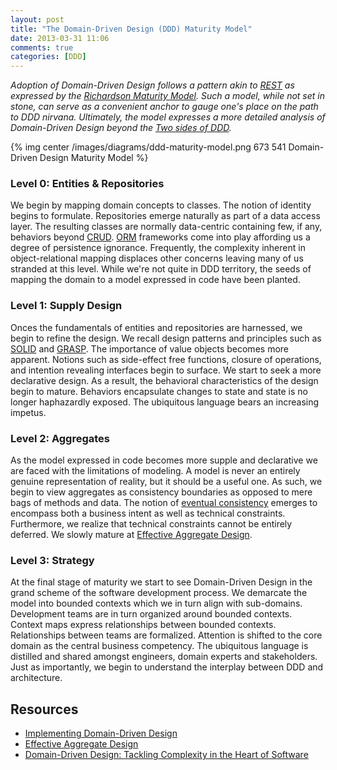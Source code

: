 ```yaml
---
layout: post
title: "The Domain-Driven Design (DDD) Maturity Model"
date: 2013-03-31 11:06
comments: true
categories: [DDD] 
---
```

_Adoption of Domain-Driven Design follows a pattern akin to [REST](https://en.wikipedia.org/wiki/Representational_state_transfer) as expressed by the [Richardson Maturity Model](http://martinfowler.com/articles/richardsonMaturityModel.html). Such a model, while not set in stone, can serve as a convenient anchor to gauge one's place on the path to DDD nirvana. Ultimately, the model expresses a more detailed analysis of Domain-Driven Design beyond the [Two sides of DDD](http://gorodinski.com/blog/2013/03/11/the-two-sides-of-domain-driven-design/)._

<!--more-->

{% img center /images/diagrams/ddd-maturity-model.png 673 541 Domain-Driven Design Maturity Model %}

### Level 0: Entities & Repositories
We begin by mapping domain concepts to classes. The notion of identity begins to formulate. Repositories emerge naturally as part of a data access layer. The resulting classes are normally data-centric containing few, if any, behaviors beyond [CRUD](http://en.wikipedia.org/wiki/Create,_read,_update_and_delete). [ORM](http://en.wikipedia.org/wiki/Object-relational_mapping) frameworks come into play affording us a degree of persistence ignorance. Frequently, the complexity inherent in object-relational mapping displaces other concerns leaving many of us stranded at this level. While we're not quite in DDD territory, the seeds of mapping the domain to a model expressed in code have been planted.

### Level 1: Supply Design
Onces the fundamentals of entities and repositories are harnessed, we begin to refine the design. We recall design patterns and principles such as [SOLID](http://en.wikipedia.org/wiki/SOLID_\(object-oriented_design\)) and [GRASP](http://en.wikipedia.org/wiki/GRASP_\(object-oriented_design\)). The importance of value objects becomes more apparent. Notions such as side-effect free functions, closure of operations, and intention revealing interfaces begin to surface. We start to seek a more declarative design. As a result, the behavioral characteristics of the design begin to mature. Behaviors encapsulate changes to state and state is no longer haphazardly exposed. The ubiquitous language bears an increasing impetus.

### Level 2: Aggregates
As the model expressed in code becomes more supple and declarative we are faced with the limitations of modeling. A model is never an entirely genuine representation of reality, but it should be a useful one. As such, we begin to view aggregates as consistency boundaries as opposed to mere bags of methods and data. The notion of [eventual consistency](http://en.wikipedia.org/wiki/Eventual_consistency) emerges to encompass both a business intent as well as technical constraints. Furthermore, we realize that technical constraints cannot be entirely deferred. We slowly mature at [Effective Aggregate Design](https://vaughnvernon.co/?p=139).

### Level 3: Strategy
At the final stage of maturity we start to see Domain-Driven Design in the grand scheme of the software development process. We demarcate the model into bounded contexts which we in turn align with sub-domains. Development teams are in turn organized around bounded contexts. Context maps express relationships between bounded contexts. Relationships between teams are formalized. Attention is shifted to the core domain as the central business competency. The ubiquitous language is distilled and shared amongst engineers, domain experts and stakeholders. Just as importantly, we begin to understand the interplay between DDD and architecture. 

## Resources

- [Implementing Domain-Driven Design](http://www.amazon.com/Implementing-Domain-Driven-Design-Vaughn-Vernon/dp/0321834577)
- [Effective Aggregate Design](https://vaughnvernon.co/?p=139)
- [Domain-Driven Design: Tackling Complexity in the Heart of Software](http://www.amazon.com/Domain-Driven-Design-Tackling-Complexity-Software/dp/0321125215)